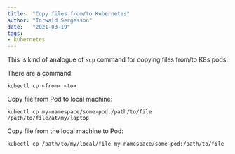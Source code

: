 ```yaml
---
title:  "Copy files from/to Kubernetes"
author: "Torwald Sergesson"
date:   "2021-03-19"
tags: 
- kubernetes
---
```


This is kind of analogue of ``scp`` command for copying files from/to K8s pods.

There are a command:

```
kubectl cp <from> <to>
```

Copy file from Pod to local machine:

```
kubectl cp my-namespace/some-pod:/path/to/file /path/to/file/at/my/laptop
```

Copy file from the local machine to Pod:

```
kubectl cp /path/to/my/local/file my-namespace/some-pod:/path/to/file
``` 
